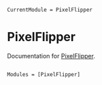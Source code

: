 ```@meta
CurrentModule = PixelFlipper
```

# PixelFlipper

Documentation for [PixelFlipper](https://github.com/adrhill/PixelFlipper.jl).

```@index
```

```@autodocs
Modules = [PixelFlipper]
```
